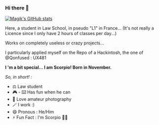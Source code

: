 ### Hi there 👋

[![Magik's GitHub stats](https://github-readme-stats.vercel.app/api?username=useddiscord)](https://github.com/UsedDiscord/github-readme-stats)

Here, a student in Law School, in pseudo "L1" in France... (It's not really a Licence since I only have 2 hours of classes per day...)

Works on completely useless or crazy projects...

I particularly applied myself on the Repo of a Hackintosh, the one of @Qonfused : UX481


**I 'm a bit special... I am Scorpio! Born in November.**

_So, in short! :_

- ⚖️ Law student
- 🎮 - ⌨️ Has fun when he can
- 📸 Love amateur photography
- 🪄 I work :)
- 😄 Pronous : He/Him
- ⚡ Fun Fact : I'm Scorpio 🦂♏
